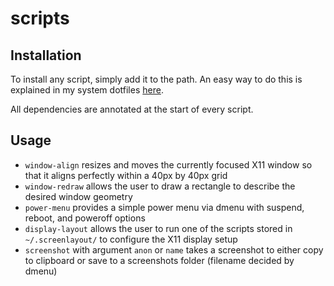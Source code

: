 # scripts

## Installation

To install any script, simply add it to the path.
An easy way to do this is explained in my system dotfiles [here](https://github.com/arnavcs/dotfiles).

All dependencies are annotated at the start of every script.

## Usage

* `window-align` resizes and moves the currently focused X11 window so that it aligns perfectly within a 40px by 40px grid
* `window-redraw` allows the user to draw a rectangle to describe the desired window geometry
* `power-menu` provides a simple power menu via dmenu with suspend, reboot, and poweroff options
* `display-layout` allows the user to run one of the scripts stored in `~/.screenlayout/` to configure the X11 display setup
* `screenshot` with argument `anon` or `name` takes a screenshot to either copy to clipboard or save to a screenshots folder (filename decided by dmenu)

